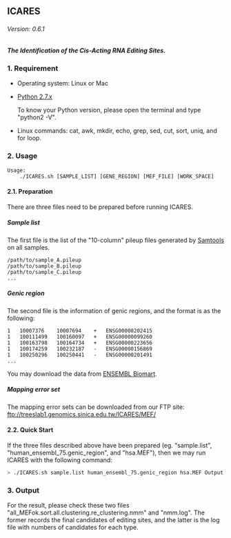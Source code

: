## ICARES
###### Version: 0.6.1
##### The Identification of the Cis-Acting RNA Editing Sites.

### 1. Requirement
- Operating system: Linux or Mac 
- [Python 2.7.x](https://www.python.org/downloads/)

    To know your Python version, please open the terminal and type "python2 -V".

- Linux commands: cat, awk, mkdir, echo, grep, sed, cut, sort, uniq, and for loop.


### 2. Usage
```
Usage:
    ./ICARES.sh [SAMPLE_LIST] [GENE_REGION] [MEF_FILE] [WORK_SPACE] 
```

#### 2.1. Preparation
There are three files need to be prepared before running ICARES.
##### Sample list
The first file is the list of the "10-column" pileup files generated by [Samtools](http://www.htslib.org/) on all samples.
```
/path/to/sample_A.pileup
/path/to/sample_B.pileup
/path/to/sample_C.pileup
...
```

##### Genic region
The second file is the information of genic regions, and the format is as the following:
```
1   10007376    10007694    +   ENSG00000202415
1   100111499   100160097   +   ENSG00000099260
1   100163798   100164734   +   ENSG00000223656
1   100174259   100232187   -   ENSG00000156869
1   100250296   100250441   -   ENSG00000201491
...
```
You may download the data from [ENSEMBL Biomart](http://www.ensembl.org/index.html).

##### Mapping error set
The mapping error sets can be downloaded from our FTP site: ftp://treeslab1.genomics.sinica.edu.tw/ICARES/MEF/

#### 2.2. Quick Start
If the three files described above have been prepared (eg. "sample.list", "human\_ensembl\_75.genic\_region", and "hsa.MEF"),
then we may run ICARES with the following command:

```bash
> ./ICARES.sh sample.list human_ensembl_75.genic_region hsa.MEF Output
```

### 3. Output
For the result, please check these two files "all\_MEFok.sort.all.clustering.re\_clustering.nmm" and "nmm.log".
The former records the final candidates of editing sites, and the latter is the log file with numbers of candidates for each type.




